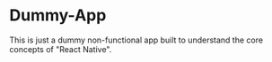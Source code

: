 # Dummy-App
This is just a dummy non-functional app built to understand the core concepts of "React Native".
